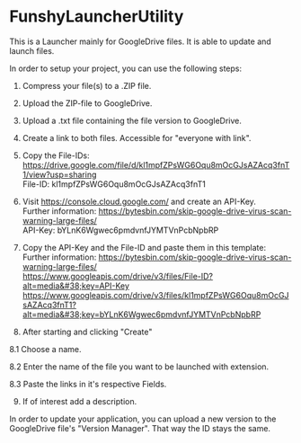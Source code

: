 # FunshyLauncherUtility

This is a Launcher mainly for GoogleDrive files. It is able to update and launch files.

In order to setup your project, you can use the following steps:

1. Compress your file(s) to a .ZIP file.

2. Upload the ZIP-file to GoogleDrive.

3. Upload a .txt file containing the file version to GoogleDrive.

4. Create a link to both files. Accessible for "everyone with link".

5. Copy the File-IDs: <br>
https://drive.google.com/file/d/kl1mpfZPsWG6Oqu8mOcGJsAZAcq3fnT1/view?usp=sharing <br>
File-ID: kl1mpfZPsWG6Oqu8mOcGJsAZAcq3fnT1

6. Visit https://console.cloud.google.com/ and create an API-Key. <br>
Further information: https://bytesbin.com/skip-google-drive-virus-scan-warning-large-files/ <br>
API-Key: bYLnK6Wgwec6pmdvnfJYMTVnPcbNpbRP

7. Copy the API-Key and the File-ID and paste them in this template: <br>
Further information: https://bytesbin.com/skip-google-drive-virus-scan-warning-large-files/ <br>
https://www.googleapis.com/drive/v3/files/File-ID?alt=media&#38;key=API-Key <br>
https://www.googleapis.com/drive/v3/files/kl1mpfZPsWG6Oqu8mOcGJsAZAcq3fnT1?alt=media&#38;key=bYLnK6Wgwec6pmdvnfJYMTVnPcbNpbRP <br>

8. After starting and clicking "Create" 

8.1 Choose a name.

8.2 Enter the name of the file you want to be launched with extension.

8.3 Paste the links in it's respective Fields.

9. If of interest add a description.

In order to update your application, you can upload a new version to the GoogleDrive file's "Version Manager". 
That way the ID stays the same.
